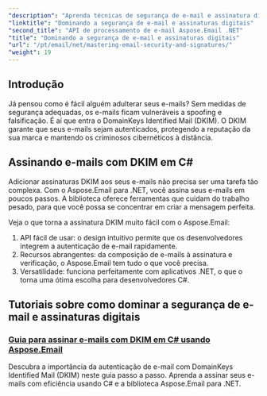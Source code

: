 ```yaml
---
"description": "Aprenda técnicas de segurança de e-mail e assinatura digital no Aspose.Email para .NET. Explore tutoriais passo a passo, incluindo assinatura DKIM em C#."
"linktitle": "Dominando a segurança de e-mail e assinaturas digitais"
"second_title": "API de processamento de e-mail Aspose.Email .NET"
"title": "Dominando a segurança de e-mail e assinaturas digitais"
"url": "/pt/email/net/mastering-email-security-and-signatures/"
"weight": 19
---
```


## Introdução 

Já pensou como é fácil alguém adulterar seus e-mails? Sem medidas de segurança adequadas, os e-mails ficam vulneráveis a spoofing e falsificação. É aí que entra o DomainKeys Identified Mail (DKIM). O DKIM garante que seus e-mails sejam autenticados, protegendo a reputação da sua marca e mantendo os criminosos cibernéticos à distância.  

## Assinando e-mails com DKIM em C#  

Adicionar assinaturas DKIM aos seus e-mails não precisa ser uma tarefa tão complexa. Com o Aspose.Email para .NET, você assina seus e-mails em poucos passos. A biblioteca oferece ferramentas que cuidam do trabalho pesado, para que você possa se concentrar em criar a mensagem perfeita.  

Veja o que torna a assinatura DKIM muito fácil com o Aspose.Email:  

1. API fácil de usar: o design intuitivo permite que os desenvolvedores integrem a autenticação de e-mail rapidamente.  
2. Recursos abrangentes: da composição de e-mails à assinatura e verificação, o Aspose.Email tem tudo o que você precisa.  
3. Versatilidade: funciona perfeitamente com aplicativos .NET, o que o torna uma ótima escolha para desenvolvedores C#.

## Tutoriais sobre como dominar a segurança de e-mail e assinaturas digitais
### [Guia para assinar e-mails com DKIM em C# usando Aspose.Email](./guide-to-signing-emails-with-dkim/)
Descubra a importância da autenticação de e-mail com DomainKeys Identified Mail (DKIM) neste guia passo a passo. Aprenda a assinar seus e-mails com eficiência usando C# e a biblioteca Aspose.Email para .NET.